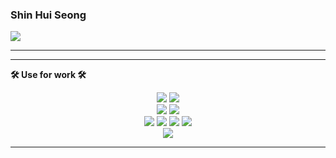 ### Shin Hui Seong


 <a href="https://www.instagram.com/huise0ng/"><img src="https://img.shields.io/badge/Instagram-hotpink?style=flat-square&logo=instagram&logoColor=white"/>
</a>
</div>

---

<div align="center">
</div>

---


<b>🛠 Use for work 🛠</b>
</div>
<div align="center">
<img src="https://img.shields.io/badge/adobeillustrator?style=for-the-badge&logo=FF9A00&logoColor=white">
<img src="https://img.shields.io/badge/TypeScript-4376c1?style=flat-square&logo=TypeScript&logoColor=white"/>
<br/>
<img src="https://img.shields.io/badge/React Query-e95258?style=flat-square&logo=react-query&logoColor=white"/>
<img src="https://img.shields.io/badge/Next.js-black?style=flat-square&logo=next.js&logoColor=white"/>
<br/>
<img src="https://img.shields.io/badge/webpack-3165a0?style=flat-square&logo=webpack&logoColor=white"/>
<img src="https://img.shields.io/badge/Oracle SQL-db443f?style=flat-square&logo=oracle&logoColor=white"/>
<img src="https://img.shields.io/badge/Python-1d354a?style=flat-square&logo=Python&logoColor=white"/>
<img src="https://img.shields.io/badge/Redux-7745bd?style=flat-square&logo=redux&logoColor=white"/>
<br/>
<img src="https://img.shields.io/badge/React Native-73c4f3?style=flat-square&logo=react&logoColor=white&"/>

---

<!--**huise0ng/huise0ng** is a ✨ _special_ ✨ repository because its `README.md` (this file) appears on your GitHub profile.
Here are some ideas to get you started:

- 🔭 I’m currently working on ...
- 🌱 I’m currently learning ...
- 👯 I’m looking to collaborate on ...
- 🤔 I’m looking for help with ...
- 💬 Ask me about ...
- 📫 How to reach me: ...
- 😄 Pronouns: ...
- ⚡ Fun fact: ...


